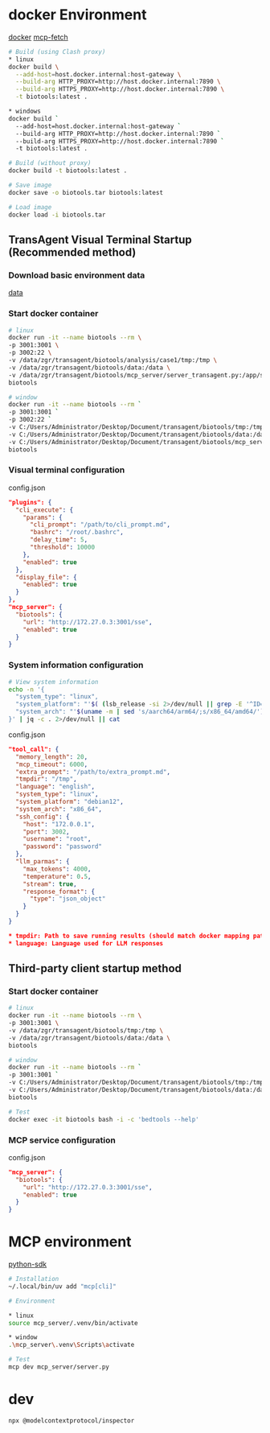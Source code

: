 # docker Environment

[docker](https://www.anaconda.com/docs/tools/working-with-conda/applications/docker#docker)
[mcp-fetch](https://github.com/modelcontextprotocol/servers/blob/main/src/fetch/Dockerfile)

```bash
# Build (using Clash proxy)
* linux
docker build \
  --add-host=host.docker.internal:host-gateway \
  --build-arg HTTP_PROXY=http://host.docker.internal:7890 \
  --build-arg HTTPS_PROXY=http://host.docker.internal:7890 \
  -t biotools:latest .

* windows
docker build `
  --add-host=host.docker.internal:host-gateway `
  --build-arg HTTP_PROXY=http://host.docker.internal:7890 `
  --build-arg HTTPS_PROXY=http://host.docker.internal:7890 `
  -t biotools:latest .

# Build (without proxy)
docker build -t biotools:latest .

# Save image
docker save -o biotools.tar biotools:latest

# Load image
docker load -i biotools.tar
```

## TransAgent Visual Terminal Startup (Recommended method)

### Download basic environment data

[data](http://www.data.com)

### Start docker container

```bash
# linux
docker run -it --name biotools --rm \
-p 3001:3001 \
-p 3002:22 \
-v /data/zgr/transagent/biotools/analysis/case1/tmp:/tmp \
-v /data/zgr/transagent/biotools/data:/data \
-v /data/zgr/transagent/biotools/mcp_server/server_transagent.py:/app/server.py \
biotools

# window
docker run -it --name biotools --rm `
-p 3001:3001 `
-p 3002:22 `
-v C:/Users/Administrator/Desktop/Document/transagent/biotools/tmp:/tmp `
-v C:/Users/Administrator/Desktop/Document/transagent/biotools/data:/data `
-v C:/Users/Administrator/Desktop/Document/transagent/biotools/mcp_server/server_transagent.py:/app/server.py `
biotools
```

### Visual terminal configuration

config.json

```json
"plugins": {
  "cli_execute": {
    "params": {
      "cli_prompt": "/path/to/cli_prompt.md",
      "bashrc": "/root/.bashrc",
      "delay_time": 5,
      "threshold": 10000
    },
    "enabled": true
  },
  "display_file": {
    "enabled": true
  }
},
"mcp_server": {
  "biotools": {
    "url": "http://172.27.0.3:3001/sse",
    "enabled": true
  }
}
```

### System information configuration

```bash
# View system information
echo -n '{
  "system_type": "linux",
  "system_platform": "'$( (lsb_release -si 2>/dev/null || grep -E '^ID=' /etc/os-release | cut -d= -f2) | tr '[:upper:]' '[:lower:]')$((lsb_release -sr 2>/dev/null || grep -E '^VERSION_ID=' /etc/os-release | cut -d= -f2 | tr -d '"') | cut -d. -f1)'",
  "system_arch": "'$(uname -m | sed 's/aarch64/arm64/;s/x86_64/amd64/')'"
}' | jq -c . 2>/dev/null || cat
```

config.json

```json
"tool_call": {
  "memory_length": 20,
  "mcp_timeout": 6000,
  "extra_prompt": "/path/to/extra_prompt.md",
  "tmpdir": "/tmp",
  "language": "english",
  "system_type": "linux",
  "system_platform": "debian12",
  "system_arch": "x86_64",
  "ssh_config": {
    "host": "172.0.0.1",
    "port": 3002,
    "username": "root",
    "password": "password"
  },
  "llm_parmas": {
    "max_tokens": 4000,
    "temperature": 0.5,
    "stream": true,
    "response_format": {
      "type": "json_object"
    }
  }
}

* tmpdir: Path to save running results (should match docker mapping path)
* language: Language used for LLM responses
```

## Third-party client startup method

### Start docker container

```bash
# linux
docker run -it --name biotools --rm \
-p 3001:3001 \
-v /data/zgr/transagent/biotools/tmp:/tmp \
-v /data/zgr/transagent/biotools/data:/data \
biotools

# window
docker run -it --name biotools --rm `
-p 3001:3001 `
-v C:/Users/Administrator/Desktop/Document/transagent/biotools/tmp:/tmp `
-v C:/Users/Administrator/Desktop/Document/transagent/biotools/data:/data `
biotools

# Test
docker exec -it biotools bash -i -c 'bedtools --help'
```

### MCP service configuration

config.json

```json
"mcp_server": {
  "biotools": {
    "url": "http://172.27.0.3:3001/sse",
    "enabled": true
  }
}
```

# MCP environment

[python-sdk](https://github.com/modelcontextprotocol/python-sdk)

```bash
# Installation
~/.local/bin/uv add "mcp[cli]"

# Environment

* linux
source mcp_server/.venv/bin/activate

* window
.\mcp_server\.venv\Scripts\activate

# Test
mcp dev mcp_server/server.py
```

# dev

```bash
npx @modelcontextprotocol/inspector
```
